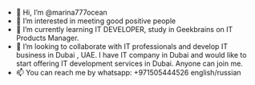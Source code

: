 - 👋 Hi, I’m @marina777ocean
- 👀 I’m interested in meeting good positive people
- 🌱 I’m currently learning IT DEVELOPER, study in Geekbrains on IT Products Manager.
- 💞️ I’m looking to collaborate with IT professionals and develop IT business in Dubai , UAE. 
     I have IT company in Dubai and would like to start offering IT development services in  Dubai. Anyone can join me.
- 📫 You can reach me by whatsapp: +971505444526 english/russian

<!---
marina777ocean/marina777ocean is a ✨ special ✨ repository because its `README.md` (this file) appears on your GitHub profile.
You can click the Preview link to take a look at your changes.
--->

